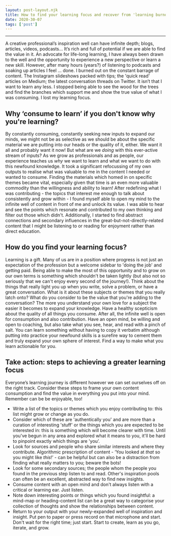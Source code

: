 ```yaml
---
layout: post-layout.njk 
title: How to find your learning focus and recover from 'learning burnout’
date: 2020-30-07
tags: ['post']
---
```


*****

A creative professional’s inspiration well can have infinite depth; blogs, articles, videos, podcasts… It’s rich and full of potential if we are able to find the value in it.
An advocate for life-long learning, I have always been drawn to the well and the opportunity to experience a new perspective or learn a new skill. However, after many hours (years?) of listening to podcasts and soaking up articles I feel ... done. I burned out on the constant barrage of content. The Instagram slideshows packed with tips; the 'quick read' articles on Medium; the latest conversation threads on Twitter.
It isn’t that I want to learn any less. I stopped being able to see the wood for the trees and find the branches which support me and show the true value of what I was consuming.
I lost my learning focus.
## Why ‘consume to learn’ if you don't know why you're learning?
By constantly consuming, constantly seeking new inputs to expand our minds, we might not be as selective as we should be about the specific material we are putting into our heads or the quality of it, either. We want it all and probably want it now!
But what are we *doing* with this ever-active stream of inputs? As we grow as professionals and as people, our experience teaches us *why* we want to learn and what we want to do with this newfound knowledge.
It took a significant refocussing of my own outputs to realise what was valuable to me in the content I needed or wanted to consume. Finding the materials which homed in on specific themes became vital, especially given that time is an even more valuable commodity than the willingness and ability to learn!
After redefining what I was contributing - the topics that interest me enough to talk about consistently and grow within - I found myself able to open my mind to the infinite well of content in front of me and unlock its value. I was able to hear and see the points which resonate and contributed to my own thinking and filter out those which didn't. Additionally, I started to find abstract connections and secondary influences in the great-but-not-directly-related content that I might be listening to or reading for enjoyment rather than direct education.
## How do you find your learning focus?
Learning is a gift. Many of us are in a position where progress is not just an expectation of the profession but a welcome sidebar to 'doing the job' and getting paid. Being able to make the most of this opportunity and to grow on our own terms is something which shouldn't be taken lightly (but also not so seriously that we can't enjoy every second of the journey!).
Think about the things that really light you up when you write, solve a problem, or have a great conversation. What is it about these subjects or themes that you really latch onto? What do you consider to be the value that you're adding to the conversation? The more you understand your own love for a subject the easier it becomes to expand your knowledge.
Have a healthy scepticism about the quality of all things you consume. After all, the infinite well is open for consumption and also contribution. Have an open mind, be willing and open to coaching, but also take what you see, hear, and read with a pinch of salt. You can learn something without having to copy it verbatim although putting into practice your newfound skills is a surefire way to cement them and truly expand your own sphere of interest. Find a way to make what you learn actionable for you.
## Take action: steps to achieving a greater learning focus
Everyone’s learning journey is different however we can set ourselves off on the right track. Consider these steps to frame your own content consumption and find the value in everything you put into your mind. Remember can be be enjoyable, too!
* Write a list of the topics or themes which you enjoy contributing to: this list might grow or change as you do.
* Consider which of these are 'authentically you' and are more than a curation of interesting 'stuff' or the things which you are expected to be interested in: this is something which will become clearer with time. Until you've begun in any area and explored what it means to you, it'll be hard to pinpoint exactly which things are 'you’.
* Look for sources and people who share similar interests and where they contribute. Algorithmic prescription of content - ‘You looked at *that* so you might like *this*!’ - can be helpful but can also be a distraction from finding what really matters to you; beware the bots!
* Look for some secondary sources; the people whom the people you found in the previous step listen to and read. Other's inspiration pools can often be an excellent, abstracted way to find new insights.
* Consume content with an open mind and don't always listen with a critical or learning ear. Just listen.
* Note down interesting points or things which you found insightful: a mind-map or heading-content list can be a great way to categorise your collection of thoughts and show the relationships between content.
* Return to your output with your newly-expanded well of inspiration and insight. Put pen to paper or press record on that microphone and start. Don't wait for the right time; just start. Start to create, learn as you go, iterate, and grow.
